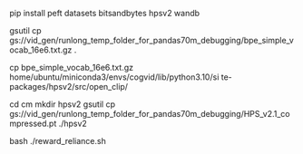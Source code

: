 pip install peft datasets bitsandbytes hpsv2 wandb

gsutil cp gs://vid_gen/runlong_temp_folder_for_pandas70m_debugging/bpe_simple_vocab_16e6.txt.gz .

cp bpe_simple_vocab_16e6.txt.gz home/ubuntu/miniconda3/envs/cogvid/lib/python3.10/si
te-packages/hpsv2/src/open_clip/

cd cm
mkdir hpsv2
gsutil cp gs://vid_gen/runlong_temp_folder_for_pandas70m_debugging/HPS_v2.1_compressed.pt ./hpsv2

bash ./reward_reliance.sh